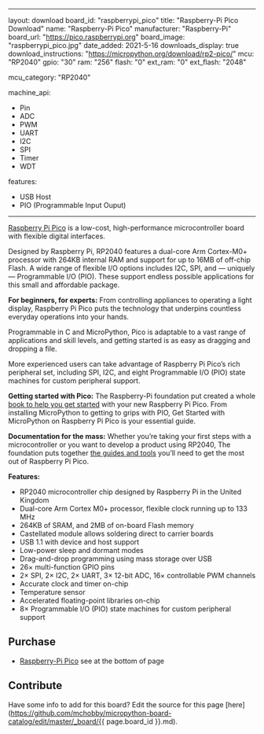 
---
layout: download
board_id: "raspberrypi_pico"
title: "Raspberry-Pi Pico Download"
name: "Raspberry-Pi Pico"
manufacturer: "Raspberry-Pi"
board_url: "https://pico.raspberrypi.org"
board_image: "raspberrypi_pico.jpg"
date_added: 2021-5-16
downloads_display: true
download_instructions: "https://micropython.org/download/rp2-pico/"
mcu: "RP2040"
gpio: "30"
ram: "256"
flash: "0"
ext_ram: "0"
ext_flash: "2048"

mcu_category: "RP2040"

machine_api:
  - Pin
  - ADC
  - PWM
  - UART
  - I2C
  - SPI
  - Timer
  - WDT

features:
  - USB Host
  - PIO (Programmable Input Ouput)
---
[Raspberry Pi Pico](https://www.raspberrypi.org/documentation/rp2040/getting-started/#board-specifications) is a low-cost, high-performance microcontroller board with flexible digital interfaces. 

Designed by Raspberry Pi, RP2040 features a dual-core Arm Cortex-M0+ processor with 264KB internal RAM and support for up to 16MB of off-chip Flash. A wide range of flexible I/O options includes I2C, SPI, and — uniquely — Programmable I/O (PIO). These support endless possible applications for this small and affordable package.


**For beginners, for experts:** From controlling appliances to operating a light display, Raspberry Pi Pico puts the technology that underpins countless everyday operations into your hands.


Programmable in C and MicroPython, Pico is adaptable to a vast range of applications and skill levels, and getting started is as easy as dragging and dropping a file.


More experienced users can take advantage of Raspberry Pi Pico’s rich peripheral set, including SPI, I2C, and eight Programmable I/O (PIO) state machines for custom peripheral support.


**Getting started with Pico:** The Raspberry-Pi foundation put created a whole [book to help you get started](https://www.raspberrypi.org/products/micropython-pico/) with your new Raspberry Pi Pico. From installing MicroPython to getting to grips with PIO, Get Started with MicroPython on Raspberry Pi Pico is your essential guide.


**Documentation for the mass:** Whether you’re taking your first steps with a microcontroller or you want to develop a product using RP2040, The foundation puts together [the guides and tools](https://www.raspberrypi.org/documentation/rp2040/getting-started/) you’ll need to get the most out of Raspberry Pi Pico.


**Features:**
* RP2040 microcontroller chip designed by Raspberry Pi in the United Kingdom
* Dual-core Arm Cortex M0+ processor, flexible clock running up to 133 MHz
* 264KB of SRAM, and 2MB of on-board Flash memory
* Castellated module allows soldering direct to carrier boards
* USB 1.1 with device and host support
* Low-power sleep and dormant modes
* Drag-and-drop programming using mass storage over USB
* 26× multi-function GPIO pins
* 2× SPI, 2× I2C, 2× UART, 3× 12-bit ADC, 16× controllable PWM channels
* Accurate clock and timer on-chip
* Temperature sensor
* Accelerated floating-point libraries on-chip
* 8× Programmable I/O (PIO) state machines for custom peripheral support

## Purchase

* [Raspberry-Pi Pico](https://www.raspberrypi.org/products/raspberry-pi-pico/) see at the bottom of page

## Contribute

Have some info to add for this board? Edit the source for this page [here](https://github.com/mchobby/micropython-board-catalog/edit/master/_board/{{ page.board_id }}.md).

